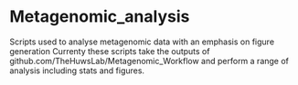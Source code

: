 # Metagenomic_analysis
Scripts used to analyse metagenomic data with an emphasis on figure generation
Currenty these scripts take the outputs of github.com/TheHuwsLab/Metagenomic_Workflow and perform a range of analysis including stats and figures. 
